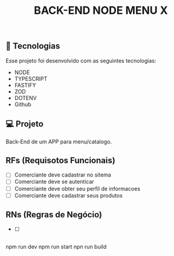 <h1 align="center"> BACK-END NODE MENU X </h1>
<br>



## 🚀 Tecnologias

Esse projeto foi desenvolvido com as seguintes tecnologias:

- NODE
- TYPESCRIPT
- FASTIFY
- ZOD
- DOTENV
- Github

## 💻 Projeto

Back-End de um APP para menu/catalogo.<br>


## RFs (Requisotos Funcionais)
- [ ] Comerciante deve cadastrar no sitema
- [ ] Comerciante deve se autenticar
- [ ] Comerciante deve obter seu perfil de informacoes
- [ ] Comerciante deve cadastrar seus produtos

## RNs (Regras de Negócio)
- [ ] 


## 
npm run dev
npm run start
npn run build
